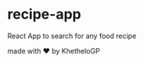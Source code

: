 # recipe-app
React App to search for any food recipe

[](https://i.ibb.co/bFtHTpF/recipe-app.png)

made with :heart: by KhetheloGP

